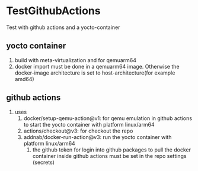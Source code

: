 # TestGithubActions
Test with github actions and a yocto-container

## yocto container
1. build with meta-virtualization and for qemuarm64
2. docker import must be done in a qemuarm64 image. Otherwise the docker-image architecture is set to host-architecture(for example amd64)

## github actions
1. uses
    1. docker/setup-qemu-action@v1: for qemu emulation in github actions to start the yocto container with platform linux/arm64
    2. actions/checkout@v3: for checkout the repo
    3. addnab/docker-run-action@v3: run the yocto container with platform linux/arm64
        1. the github token for login into github packages to pull the docker container inside github actions must be set in the repo settings (secrets)

